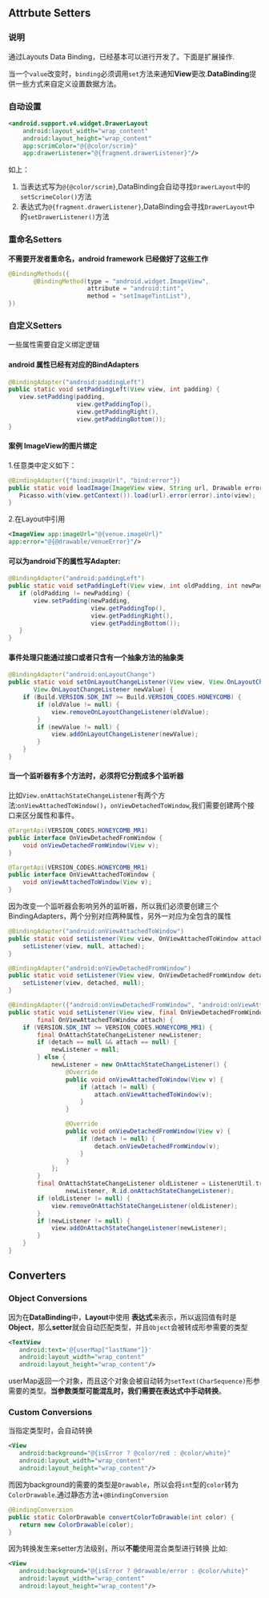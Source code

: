 ## Attrbute Setters
### 说明
通过Layouts Data Binding，已经基本可以进行开发了。下面是扩展操作.  

当一个`value`改变时，`binding`必须调用`set`方法来通知**View**更改.**DataBinding**提供一些方式来自定义设置数据方法。

### 自动设置
```xml
<android.support.v4.widget.DrawerLayout
    android:layout_width="wrap_content"
    android:layout_height="wrap_content"
    app:scrimColor="@{@color/scrim}"
    app:drawerListener="@{fragment.drawerListener}"/>
```

如上：   

1. 当表达式写为`@{@color/scrim}`,DataBinding会自动寻找`DrawerLayout`中的`setScrimeColor()`方法
2. 表达式为`@{fragment.drawerListener}`,DataBinding会寻找`DrawerLayout`中的`setDrawerListener()`方法

### 重命名Setters
**不需要开发者重命名，android framework 已经做好了这些工作**

```java
@BindingMethods({
       @BindingMethod(type = "android.widget.ImageView",
                      attribute = "android:tint",
                      method = "setImageTintList"),
})
```

### 自定义Setters
一些属性需要自定义绑定逻辑
#### android 属性已经有对应的BindAdapters
```java
@BindingAdapter("android:paddingLeft")
public static void setPaddingLeft(View view, int padding) {
   view.setPadding(padding,
                   view.getPaddingTop(),
                   view.getPaddingRight(),
                   view.getPaddingBottom());
}
```

#### 案例 ImageView的图片绑定
1.任意类中定义如下：

```java
@BindingAdapter({"bind:imageUrl", "bind:error"})
public static void loadImage(ImageView view, String url, Drawable error) {
   Picasso.with(view.getContext()).load(url).error(error).into(view);
}
```

2.在Layout中引用  

```xml
<ImageView app:imageUrl="@{venue.imageUrl}"
app:error="@{@drawable/venueError}"/>
```

#### 可以为android下的属性写Adapter:

```java
@BindingAdapter("android:paddingLeft")
public static void setPaddingLeft(View view, int oldPadding, int newPadding) {
   if (oldPadding != newPadding) {
       view.setPadding(newPadding,
                       view.getPaddingTop(),
                       view.getPaddingRight(),
                       view.getPaddingBottom());
   }
}
```

#### 事件处理只能通过接口或者只含有一个抽象方法的抽象类

```java
@BindingAdapter("android:onLayoutChange")
public static void setOnLayoutChangeListener(View view, View.OnLayoutChangeListener oldValue,
       View.OnLayoutChangeListener newValue) {
    if (Build.VERSION.SDK_INT >= Build.VERSION_CODES.HONEYCOMB) {
        if (oldValue != null) {
            view.removeOnLayoutChangeListener(oldValue);
        }
        if (newValue != null) {
            view.addOnLayoutChangeListener(newValue);
        }
    }
}
```

#### 当一个监听器有多个方法时，必须将它分割成多个监听器
比如`View.onAttachStateChangeListener`有两个方法:`onViewAttachedToWindow()`，`onViewDetachedToWindow`,我们需要创建两个接口来区分属性和事件。

```java
@TargetApi(VERSION_CODES.HONEYCOMB_MR1)
public interface OnViewDetachedFromWindow {
    void onViewDetachedFromWindow(View v);
}

@TargetApi(VERSION_CODES.HONEYCOMB_MR1)
public interface OnViewAttachedToWindow {
    void onViewAttachedToWindow(View v);
}
```

因为改变一个监听器会影响另外的监听器，所以我们必须要创建三个BindingAdapters，两个分别对应两种属性，另外一对应为全包含的属性

```java
@BindingAdapter("android:onViewAttachedToWindow")
public static void setListener(View view, OnViewAttachedToWindow attached) {
    setListener(view, null, attached);
}

@BindingAdapter("android:onViewDetachedFromWindow")
public static void setListener(View view, OnViewDetachedFromWindow detached) {
    setListener(view, detached, null);
}

@BindingAdapter({"android:onViewDetachedFromWindow", "android:onViewAttachedToWindow"})
public static void setListener(View view, final OnViewDetachedFromWindow detach,
        final OnViewAttachedToWindow attach) {
    if (VERSION.SDK_INT >= VERSION_CODES.HONEYCOMB_MR1) {
        final OnAttachStateChangeListener newListener;
        if (detach == null && attach == null) {
            newListener = null;
        } else {
            newListener = new OnAttachStateChangeListener() {
                @Override
                public void onViewAttachedToWindow(View v) {
                    if (attach != null) {
                        attach.onViewAttachedToWindow(v);
                    }
                }

                @Override
                public void onViewDetachedFromWindow(View v) {
                    if (detach != null) {
                        detach.onViewDetachedFromWindow(v);
                    }
                }
            };
        }
        final OnAttachStateChangeListener oldListener = ListenerUtil.trackListener(view,
                newListener, R.id.onAttachStateChangeListener);
        if (oldListener != null) {
            view.removeOnAttachStateChangeListener(oldListener);
        }
        if (newListener != null) {
            view.addOnAttachStateChangeListener(newListener);
        }
    }
}
```

## Converters
### Object Conversions
因为在**DataBinding**中，**Layout**中使用 **表达式**来表示，所以返回值有时是**Object**，那么**setter**就会自动匹配类型，并且`Object`会被转成形参需要的类型

```xml
<TextView
   android:text='@{userMap["lastName"]}'
   android:layout_width="wrap_content"
   android:layout_height="wrap_content"/>
```

userMap返回一个对象，而且这个对象会被自动转为`setText(CharSequence)`形参需要的类型。**当参数类型可能混乱时，我们需要在表达式中手动转换**。

### Custom Conversions
当指定类型时，会自动转换

```xml
<View
   android:background="@{isError ? @color/red : @color/white}"
   android:layout_width="wrap_content"
   android:layout_height="wrap_content"/>
```

而因为background的需要的类型是`Drawable`，所以会将`int`型的`color`转为`ColorDrawable`.通过静态方法+`@BindingConversion`

```java
@BindingConversion
public static ColorDrawable convertColorToDrawable(int color) {
   return new ColorDrawable(color);
}
```

因为转换发生来setter方法级别，所以**不能**使用混合类型进行转换  比如:

```xml
<View
   android:background="@{isError ? @drawable/error : @color/white}"
   android:layout_width="wrap_content"
   android:layout_height="wrap_content"/>

```
